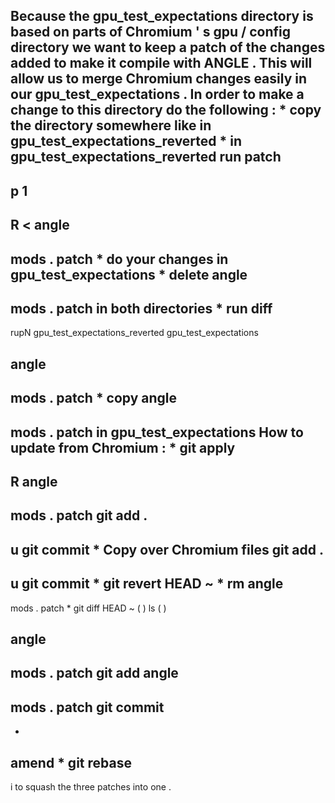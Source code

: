 Because
the
gpu_test_expectations
directory
is
based
on
parts
of
Chromium
'
s
gpu
/
config
directory
we
want
to
keep
a
patch
of
the
changes
added
to
make
it
compile
with
ANGLE
.
This
will
allow
us
to
merge
Chromium
changes
easily
in
our
gpu_test_expectations
.
In
order
to
make
a
change
to
this
directory
do
the
following
:
*
copy
the
directory
somewhere
like
in
gpu_test_expectations_reverted
*
in
gpu_test_expectations_reverted
run
patch
-
p
1
-
R
<
angle
-
mods
.
patch
*
do
your
changes
in
gpu_test_expectations
*
delete
angle
-
mods
.
patch
in
both
directories
*
run
diff
-
rupN
gpu_test_expectations_reverted
gpu_test_expectations
>
angle
-
mods
.
patch
*
copy
angle
-
mods
.
patch
in
gpu_test_expectations
How
to
update
from
Chromium
:
*
git
apply
-
R
angle
-
mods
.
patch
git
add
.
-
u
git
commit
*
Copy
over
Chromium
files
git
add
.
-
u
git
commit
*
git
revert
HEAD
~
*
rm
angle
-
mods
.
patch
*
git
diff
HEAD
~
(
)
ls
(
)
>
angle
-
mods
.
patch
git
add
angle
-
mods
.
patch
git
commit
-
-
amend
*
git
rebase
-
i
to
squash
the
three
patches
into
one
.
